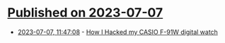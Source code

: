 # [Published on 2023-07-07](index.md)

* [2023-07-07, 11:47:08](https://lobste.rs/s/3ded2h/how_i_hacked_my_casio_f_91w_digital_watch) - [How I Hacked my CASIO F-91W digital watch](https://medium.com/@matteo.pisani.91/how-i-hacked-casio-f-91w-digital-watch-892bd519bd15)
